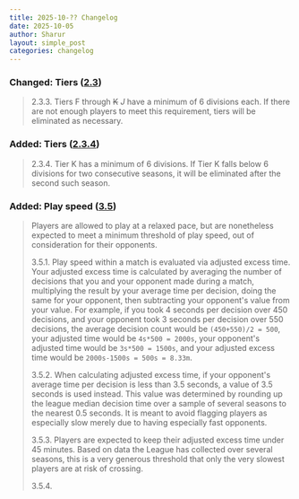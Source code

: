 ```yaml
---
title: 2025-10-?? Changelog
date: 2025-10-05
author: Sharur
layout: simple_post
categories: changelog
---
```

### Changed: Tiers ([2.3](/rules#2.3))

> 2.3.3. Tiers F through ~~K~~ *J* have a minimum of 6 divisions each. If there are not enough players to meet this requirement, tiers will be eliminated as necessary.

### Added: Tiers ([2.3.4](/rules#2.3.4))

> 2.3.4. Tier K has a minimum of 6 divisions. If Tier K falls below 6 divisions for two consecutive seasons, it will be eliminated after the second such season.

### Added: Play speed ([3.5](/rules#3.5))

> Players are allowed to play at a relaxed pace, but are nonetheless expected to meet a minimum threshold of play speed, out of consideration for their opponents.
> 
> 3.5.1. Play speed within a match is evaluated via adjusted excess time. Your adjusted excess time is calculated by averaging the number of decisions that you and your opponent made during a match, multiplying the result by your average time per decision, doing the same for your opponent, then subtracting your opponent's value from your value. For example, if you took 4 seconds per decision over 450 decisions, and your opponent took 3 seconds per decision over 550 decisions, the average decision count would be `(450+550)/2 = 500`, your adjusted time would be `4s*500 = 2000s`, your opponent's adjusted time would be `3s*500 = 1500s`, and your adjusted excess time would be `2000s-1500s = 500s = 8.33m`.
>
> 3.5.2. When calculating adjusted excess time, if your opponent's average time per decision is less than 3.5 seconds, a value of 3.5 seconds is used instead. This value was determined by rounding up the league median decision time over a sample of several seasons to the nearest 0.5 seconds. It is meant to avoid flagging players as especially slow merely due to having especially fast opponents.
>
> 3.5.3. Players are expected to keep their adjusted excess time under 45 minutes. Based on data the League has collected over several seasons, this is a very generous threshold that only the very slowest players are at risk of crossing.
>
> 3.5.4. 
